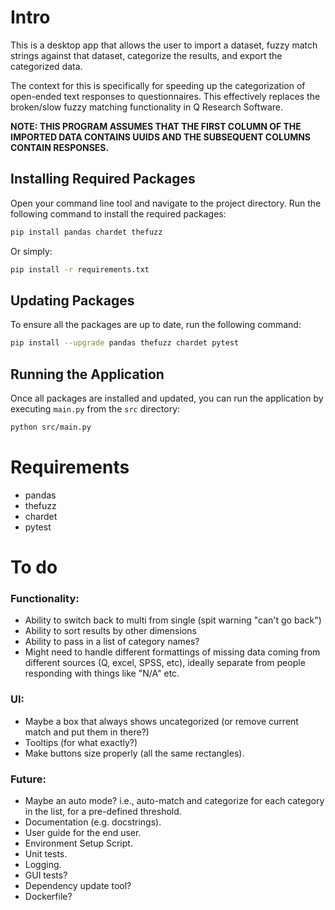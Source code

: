 # Intro

This is a desktop app that allows the user to import a dataset, fuzzy match strings against that dataset, categorize the results, and export the categorized data.

The context for this is specifically for speeding up the categorization of open-ended text responses to questionnaires. This effectively replaces the broken/slow fuzzy matching functionality in Q Research Software.

**NOTE: THIS PROGRAM ASSUMES THAT THE FIRST COLUMN OF THE IMPORTED DATA CONTAINS UUIDS AND THE SUBSEQUENT COLUMNS CONTAIN RESPONSES.**

## Installing Required Packages

Open your command line tool and navigate to the project directory. Run the following command to install the required packages:

```sh
pip install pandas chardet thefuzz
```

Or simply:

```sh
pip install -r requirements.txt
```

## Updating Packages

To ensure all the packages are up to date, run the following command:

```sh
pip install --upgrade pandas thefuzz chardet pytest
```

## Running the Application

Once all packages are installed and updated, you can run the application by executing `main.py` from the `src` directory:

```sh
python src/main.py
```


# Requirements

- pandas
- thefuzz
- chardet
- pytest

# To do

### Functionality:

- Ability to switch back to multi from single (spit warning "can't go back")
- Ability to sort results by other dimensions
- Ability to pass in a list of category names?
- Might need to handle different formattings of missing data coming from different sources (Q, excel, SPSS, etc), ideally separate from people responding with things like "N/A" etc.

### UI:

- Maybe a box that always shows uncategorized (or remove current match and put them in there?)
- Tooltips (for what exactly?)
- Make buttons size properly (all the same rectangles).

### Future:

- Maybe an auto mode? i.e., auto-match and categorize for each category in the list, for a pre-defined threshold.
- Documentation (e.g. docstrings).
- User guide for the end user.
- Environment Setup Script.
- Unit tests.
- Logging.
- GUI tests?
- Dependency update tool?
- Dockerfile?

